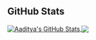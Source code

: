 ## GitHub Stats

<a href="https://github.com/leonardtng?tab=repositories">
  <img align="center" src="https://github-readme-stats-sigma-five.vercel.app/api?username=knowyourenemy&show_icons=true&line_height=27&count_private=true&title_color=7C4DFF&text_color=ffffff&icon_color=2196F3&bg_color=030614&theme=synthwave" alt="Aaditya's GitHub Stats" />
</a>
<a href="https://github.com/knowyourenemy?tab=repositories">
  <img align="center" src="https://github-readme-stats-sigma-five.vercel.app/api/top-langs/?username=knowyourenemy&hide=css,html&title_color=7C4DFF&text_color=ffffff&bg_color=030614&langs_count=3" />
</a>
